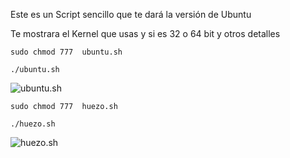 Este es un Script sencillo que te dará la versión de Ubuntu

Te mostrara el Kernel que usas y si es 32 o 64 bit y otros detalles

`sudo chmod 777  ubuntu.sh`

`./ubuntu.sh`

![ubuntu.sh](https://huezohuezo1990.files.wordpress.com/2016/08/pantallazo-2016-08-21-02-14-51.png)


`sudo chmod 777  huezo.sh`

`./huezo.sh`

![huezo.sh](https://huezohuezo1990.files.wordpress.com/2016/08/pantallazo-2016-08-21-02-14-29.png)





